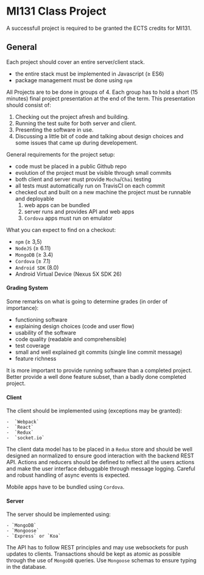 # MI131 Class Project

A successfull project is required to be granted the ECTS credits for MI131.

## General

Each project should cover an entire server/client stack. 
- the entire stack must be implemented in Javascript (≥ ES6)
- package management must be done using `npm` 

All Projects are to be done in groups of 4. Each group has to hold a short (15 minutes) final project presentation at
the end of the term. This presentation should consist of:

1. Checking out the project afresh and building.
2. Running the test suite for both server and client.
3. Presenting the software in use.
4. Discussing a little bit of code and talking about design choices and some issues that came up during developement.

General requirements for the project setup:
- code must be placed in a public Github repo
- evolution of the project must be visible through small commits
- both client and server must provide `Mocha`/`Chai` testing
- all tests must automatically run on TravisCI on each commit
- checked out and built on a new machine the project must be runnable and deployable
    1. web apps can be bundled
    2. server runs and provides API and web apps
    3. `Cordova` apps must run on emulator 
    
What you can expect to find on a checkout:
- `npm` (≥ 3,5)
- `NodeJS` (≥ 6.11)
- `MongoDB` (≥ 3.4)
- `Cordova` (≥ 7.1)
- `Android SDK` (8.0)
- Android Virtual Device (Nexus 5X SDK 26)

#### Grading System

Some remarks on what is going to determine grades (in order of importance):
- functioning software
- explaining design choices (code and user flow)
- usability of the software
- code quality (readable and comprehensible) 
- test coverage
- small and well explained git commits (single line commit message)
- feature richness

It is more important to provide running software than a completed project. Better provide a well done feature subset, 
than a badly done completed project.

#### Client

The client should be implemented using (exceptions may be granted):
   
    -  `Webpack`
    -  `React`
    -  `Redux`
    -  `socket.io`

The client data model has to be placed in a `Redux` store and should be well designed an normalized to ensure good
interaction with the backend REST API. Actions and reducers should be defined to reflect all the users actions and make
the user interface debuggable through message logging. Careful and robust handling of async events is expected.

Mobile apps have to be bundled using `Cordova`.

#### Server

The server should be implemented using:
    
    - `MongoDB`
    - `Mongoose`
    - `Express` or `Koa`

The API has to follow REST principles and may use websockets for push updates to clients. Transactions should be kept
as atomic as possible through the use of `MongoDB` queries. Use `Mongoose` schemas to ensure typing in the database.
  